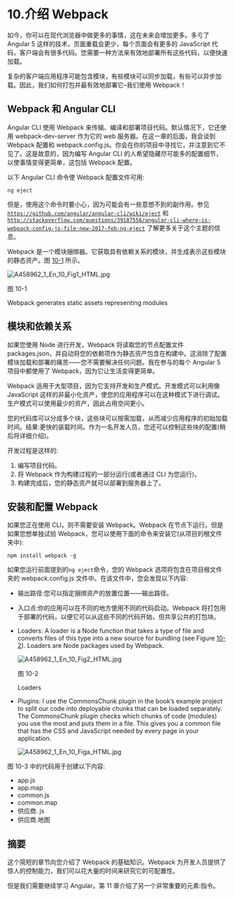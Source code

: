 # 10.介绍 Webpack

如今，你可以在现代浏览器中做更多的事情，这在未来会增加更多。多亏了 Angular 5 这样的技术，页面重载会更少，每个页面会有更多的 JavaScript 代码，客户端会有很多代码。您需要一种方法来有效地部署所有这些代码，以便快速加载。

复杂的客户端应用程序可能包含模块，有些模块可以同步加载，有些可以异步加载。因此，我们如何打包并最有效地部署它–我们使用 Webpack！

## Webpack 和 Angular CLI

Angular CLI 使用 Webpack 来传输、编译和部署项目代码。默认情况下，它还使用 webpack-dev-server 作为它的 web 服务器。在这一章的后面，我会谈到 Webpack 配置和 webpack.config.js。你会在你的项目中寻找它，并注意到它不见了。这是故意的，因为编写 Angular CLI 的人希望隐藏尽可能多的配置细节，以使事情变得更简单，这包括 Webpack 配置。

以下 Angular CLI 命令使 Webpack 配置文件可用:

```
ng eject

```

但是，使用这个命令时要小心，因为可能会有一些意想不到的副作用。参见 [`https://github.com/angular/angular-cli/wiki/eject`](https://github.com/angular/angular-cli/wiki/eject) 和 [`http://stackoverflow.com/questions/39187556/angular-cli-where-is-webpack-config-js-file-new-2017-feb-ng-eject`](http://stackoverflow.com/questions/39187556/angular-cli-where-is-webpack-config-js-file-new-2017-feb-ng-eject) 了解更多关于这个主题的信息。

Webpack 是一个模块捆绑器。它获取具有依赖关系的模块，并生成表示这些模块的静态资产。图 [10-1](#Fig1) 所示。

![A458962_1_En_10_Fig1_HTML.jpg](A458962_1_En_10_Fig1_HTML.jpg)

图 10-1

Webpack generates static assets representing modules

## 模块和依赖关系

如果您使用 Node 进行开发，Webpack 将读取您的节点配置文件 packages.json，并自动将您的依赖项作为静态资产包含在构建中。这消除了配置模块加载和部署的痛苦——您不需要解决任何问题。我在参与的每个 Angular 5 项目中都使用了 Webpack，因为它让生活变得更简单。

Webpack 适用于大型项目，因为它支持开发和生产模式。开发模式可以利用像 JavaScript 这样的非最小化资产，使您的应用程序可以在这种模式下进行调试。生产模式可以使用最少的资产，因此占用空间更小。

您的代码库可以分成多个块，这些块可以按需加载，从而减少应用程序的初始加载时间。结果:更快的装载时间。作为一名开发人员，您还可以控制这些块的配置(稍后将详细介绍)。

开发过程是这样的:

1.  编写项目代码。
2.  将 Webpack 作为构建过程的一部分运行(或者通过 CLI 为您运行)。
3.  构建完成后，您的静态资产就可以部署到服务器上了。

## 安装和配置 Webpack

如果您正在使用 CLI，则不需要安装 Webpack。Webpack 在节点下运行。但是如果您想单独试验 Webpack，您可以使用下面的命令来安装它(从项目的根文件夹中):

```
npm install webpack -g

```

如果您运行前面提到的`ng eject`命令，您的 Webpack 选项将包含在项目根文件夹的 webpack.config.js 文件中。在该文件中，您会发现以下内容:

*   输出路径:您可以指定捆绑资产的放置位置——输出路径。
*   入口点:你的应用可以在不同的地方使用不同的代码启动。Webpack 将打包用于部署的代码，以便它可以从这些不同的代码开始，但共享公共的打包块。
*   Loaders: A loader is a Node function that takes a type of file and converts files of this type into a new source for bundling (see Figure [10-2](#Fig2)). Loaders are Node packages used by Webpack.

    ![A458962_1_En_10_Fig2_HTML.jpg](A458962_1_En_10_Fig2_HTML.jpg)

    图 10-2

    Loaders
*   Plugins: I use the CommonsChunk plugin in the book’s example project to split our code into deployable chunks that can be loaded separately. The CommonsChunk plugin checks which chunks of code (modules) you use the most and puts them in a file. This gives you a common file that has the CSS and JavaScript needed by every page in your application.

    ![A458962_1_En_10_Figa_HTML.jpg](A458962_1_En_10_Figa_HTML.jpg)

图 10-3 中的代码用于创建以下内容:

*   app.js
*   app.map
*   common.js
*   common.map
*   供应商. js
*   供应商.地图

## 摘要

这个简短的章节向您介绍了 Webpack 的基础知识。Webpack 为开发人员提供了惊人的控制能力，我们可以花大量的时间来研究它的可配置性。

但是我们需要继续学习 Angular。第 11 章介绍了另一个非常重要的元素:指令。